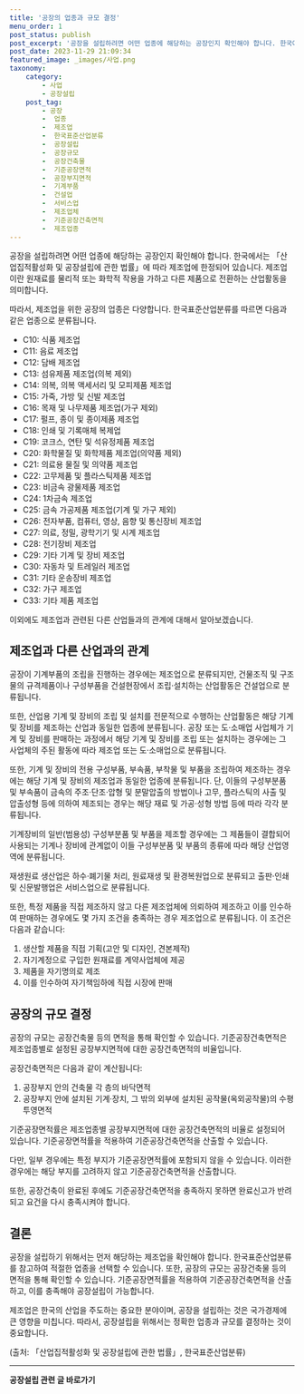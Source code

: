 ```yaml
---
title: '공장의 업종과 규모 결정'
menu_order: 1
post_status: publish
post_excerpt: '공장을 설립하려면 어떤 업종에 해당하는 공장인지 확인해야 합니다. 한국에서는  산업집적활성화 및 공장설립에 관한 법률 에 따라 제조업에 한정되어 있습니다. 제조업이란 원재료를 물리적 또는 화학적 작용을 가하고 다른 제품으로 전환하는 산업활동을 의미합니다.'
post_date: 2023-11-29 21:09:34
featured_image: _images/사업.png
taxonomy:
    category:
        - 사업
        - 공장설립
    post_tag:
        - 공장
        -  업종
        -  제조업
        -  한국표준산업분류
        -  공장설립
        -  공장규모
        -  공장건축물
        -  기준공장면적
        -  공장부지면적
        -  기계부품
        -  건설업
        -  서비스업
        -  제조업체
        -  기준공장건축면적
        -  제조업종
---
```



공장을 설립하려면 어떤 업종에 해당하는 공장인지 확인해야 합니다. 한국에서는 「산업집적활성화 및 공장설립에 관한 법률」에 따라 제조업에 한정되어 있습니다. 제조업이란 원재료를 물리적 또는 화학적 작용을 가하고 다른 제품으로 전환하는 산업활동을 의미합니다.

따라서, 제조업을 위한 공장의 업종은 다양합니다. 한국표준산업분류를 따르면 다음과 같은 업종으로 분류됩니다.

- C10: 식품 제조업
- C11: 음료 제조업
- C12: 담배 제조업
- C13: 섬유제품 제조업(의복 제외)
- C14: 의복, 의복 액세서리 및 모피제품 제조업
- C15: 가죽, 가방 및 신발 제조업
- C16: 목재 및 나무제품 제조업(가구 제외)
- C17: 펄프, 종이 및 종이제품 제조업
- C18: 인쇄 및 기록매체 복제업
- C19: 코크스, 연탄 및 석유정제품 제조업
- C20: 화학물질 및 화학제품 제조업(의약품 제외)
- C21: 의료용 물질 및 의약품 제조업
- C22: 고무제품 및 플라스틱제품 제조업
- C23: 비금속 광물제품 제조업
- C24: 1차금속 제조업
- C25: 금속 가공제품 제조업(기계 및 가구 제외)
- C26: 전자부품, 컴퓨터, 영상, 음향 및 통신장비 제조업
- C27: 의료, 정밀, 광학기기 및 시계 제조업
- C28: 전기장비 제조업
- C29: 기타 기계 및 장비 제조업
- C30: 자동차 및 트레일러 제조업
- C31: 기타 운송장비 제조업
- C32: 가구 제조업
- C33: 기타 제품 제조업

이외에도 제조업과 관련된 다른 산업들과의 관계에 대해서 알아보겠습니다. 

## 제조업과 다른 산업과의 관계

공장이 기계부품의 조립을 진행하는 경우에는 제조업으로 분류되지만, 건물조직 및 구조물의 규격제품이나 구성부품을 건설현장에서 조립·설치하는 산업활동은 건설업으로 분류됩니다.

또한, 산업용 기계 및 장비의 조립 및 설치를 전문적으로 수행하는 산업활동은 해당 기계 및 장비를 제조하는 산업과 동일한 업종에 분류됩니다. 공장 또는 도·소매업 사업체가 기계 및 장비를 판매하는 과정에서 해당 기계 및 장비를 조립 또는 설치하는 경우에는 그 사업체의 주된 활동에 따라 제조업 또는 도·소매업으로 분류됩니다.

또한, 기계 및 장비의 전용 구성부품, 부속품, 부착물 및 부품을 조립하여 제조하는 경우에는 해당 기계 및 장비의 제조업과 동일한 업종에 분류됩니다. 단, 이들의 구성부분품 및 부속품이 금속의 주조·단조·압형 및 분말압출의 방법이나 고무, 플라스틱의 사출 및 압출성형 등에 의하여 제조되는 경우는 해당 재료 및 가공·성형 방법 등에 따라 각각 분류됩니다.

기계장비의 일반(범용성) 구성부분품 및 부품을 제조할 경우에는 그 제품들이 결합되어 사용되는 기계나 장비에 관계없이 이들 구성부분품 및 부품의 종류에 따라 해당 산업영역에 분류됩니다.

재생원료 생산업은 하수·폐기물 처리, 원료재생 및 환경복원업으로 분류되고 출판·인쇄 및 신문발행업은 서비스업으로 분류됩니다.

또한, 특정 제품을 직접 제조하지 않고 다른 제조업체에 의뢰하여 제조하고 이를 인수하여 판매하는 경우에도 몇 가지 조건을 충족하는 경우 제조업으로 분류됩니다. 이 조건은 다음과 같습니다:

1. 생산할 제품을 직접 기획(고안 및 디자인, 견본제작)
2. 자기계정으로 구입한 원재료를 계약사업체에 제공
3. 제품을 자기명의로 제조
4. 이를 인수하여 자기책임하에 직접 시장에 판매

## 공장의 규모 결정

공장의 규모는 공장건축물 등의 면적을 통해 확인할 수 있습니다. 기준공장건축면적은 제조업종별로 설정된 공장부지면적에 대한 공장건축면적의 비율입니다.

공장건축면적은 다음과 같이 계산됩니다:

1. 공장부지 안의 건축물 각 층의 바닥면적
2. 공장부지 안에 설치된 기계·장치, 그 밖의 외부에 설치된 공작물(옥외공작물)의 수평투영면적

기준공장면적률은 제조업종별 공장부지면적에 대한 공장건축면적의 비율로 설정되어 있습니다. 기준공장면적률을 적용하여 기준공장건축면적을 산출할 수 있습니다.

다만, 일부 경우에는 특정 부지가 기준공장면적률에 포함되지 않을 수 있습니다. 이러한 경우에는 해당 부지를 고려하지 않고 기준공장건축면적을 산출합니다.

또한, 공장건축이 완료된 후에도 기준공장건축면적을 충족하지 못하면 완료신고가 반려되고 요건을 다시 충족시켜야 합니다.

## 결론

공장을 설립하기 위해서는 먼저 해당하는 제조업을 확인해야 합니다. 한국표준산업분류를 참고하여 적절한 업종을 선택할 수 있습니다. 또한, 공장의 규모는 공장건축물 등의 면적을 통해 확인할 수 있습니다. 기준공장면적률을 적용하여 기준공장건축면적을 산출하고, 이를 충족해야 공장설립이 가능합니다.

제조업은 한국의 산업을 주도하는 중요한 분야이며, 공장을 설립하는 것은 국가경제에 큰 영향을 미칩니다. 따라서, 공장설립을 위해서는 정확한 업종과 규모를 결정하는 것이 중요합니다.

(출처: 「산업집적활성화 및 공장설립에 관한 법률」, 한국표준산업분류)
<!-- wp:separator -->
<hr class="wp-block-separator has-alpha-channel-opacity"/>
<!-- /wp:separator -->

<!-- wp:group {"backgroundColor":"base","layout":{"type":"constrained"}} -->
<div class="wp-block-group has-base-background-color has-background"><!-- wp:paragraph {"align":"center","fontSize":"medium"} -->
<p class="has-text-align-center has-large-font-size"><strong>공장설립 관련 글 바로가기</strong></p>
<!-- /wp:paragraph -->


<!-- wp:latest-posts
{"categories":[{"id":27373,"count":19,"description":"","link":"https://uknowlaw.com/category/%ea%b3%b5%ec%9e%a5%ec%84%a4%eb%a6%bd/","name":"공장설립","slug":"공장설립","taxonomy":"category","parent":0,"meta":[],"_links":{"self":[{"href":"https://uknowlaw.com/wp-json/wp/v2/categories/27373"}],"collection":[{"href":"https://uknowlaw.com/wp-json/wp/v2/categories"}],"about":[{"href":"https://uknowlaw.com/wp-json/wp/v2/taxonomies/category"}],"wp:post_type":[{"href":"https://uknowlaw.com/wp-json/wp/v2/posts?categories=27373"}],"curies":[{"name":"wp","href":"https://api.w.org/{rel}","templated":true}]}}],"postsToShow":100,"excerptLength":28,"postLayout":"grid","columns":2,"featuredImageAlign":"left","featuredImageSizeSlug":"large","fontSize":"small"} /--></div>
<!-- /wp:group -->